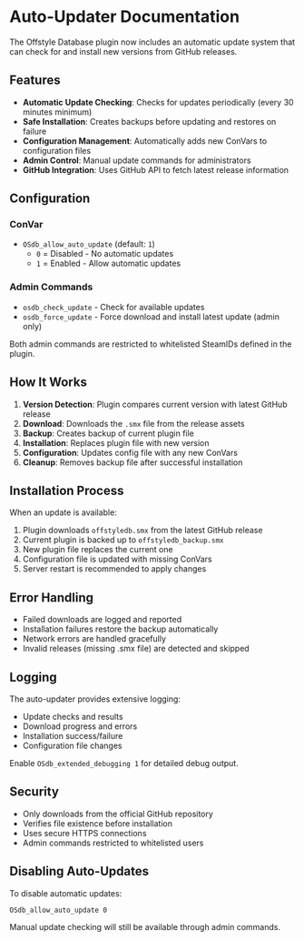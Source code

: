 # Auto-Updater Documentation

The Offstyle Database plugin now includes an automatic update system that can check for and install new versions from GitHub releases.

## Features

- **Automatic Update Checking**: Checks for updates periodically (every 30 minutes minimum)
- **Safe Installation**: Creates backups before updating and restores on failure
- **Configuration Management**: Automatically adds new ConVars to configuration files
- **Admin Control**: Manual update commands for administrators
- **GitHub Integration**: Uses GitHub API to fetch latest release information

## Configuration

### ConVar
- `OSdb_allow_auto_update` (default: `1`)
  - `0` = Disabled - No automatic updates
  - `1` = Enabled - Allow automatic updates

### Admin Commands
- `osdb_check_update` - Check for available updates
- `osdb_force_update` - Force download and install latest update (admin only)

Both admin commands are restricted to whitelisted SteamIDs defined in the plugin.

## How It Works

1. **Version Detection**: Plugin compares current version with latest GitHub release
2. **Download**: Downloads the `.smx` file from the release assets
3. **Backup**: Creates backup of current plugin file
4. **Installation**: Replaces plugin file with new version
5. **Configuration**: Updates config file with any new ConVars
6. **Cleanup**: Removes backup file after successful installation

## Installation Process

When an update is available:

1. Plugin downloads `offstyledb.smx` from the latest GitHub release
2. Current plugin is backed up to `offstyledb_backup.smx`
3. New plugin file replaces the current one
4. Configuration file is updated with missing ConVars
5. Server restart is recommended to apply changes

## Error Handling

- Failed downloads are logged and reported
- Installation failures restore the backup automatically
- Network errors are handled gracefully
- Invalid releases (missing .smx file) are detected and skipped

## Logging

The auto-updater provides extensive logging:
- Update checks and results
- Download progress and errors
- Installation success/failure
- Configuration file changes

Enable `OSdb_extended_debugging 1` for detailed debug output.

## Security

- Only downloads from the official GitHub repository
- Verifies file existence before installation
- Uses secure HTTPS connections
- Admin commands restricted to whitelisted users

## Disabling Auto-Updates

To disable automatic updates:
```
OSdb_allow_auto_update 0
```

Manual update checking will still be available through admin commands.
